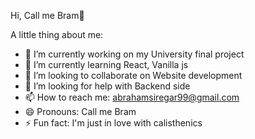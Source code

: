 Hi, Call me Bram👋


A little thing about me:

- 🔭 I’m currently working on my University final project
- 🌱 I’m currently learning React, Vanilla js
- 👯 I’m looking to collaborate on Website development
- 🤔 I’m looking for help with Backend side
- 📫 How to reach me: abrahamsiregar99@gmail.com
- 😄 Pronouns: Call me Bram
- ⚡ Fun fact: I'm just in love with calisthenics
